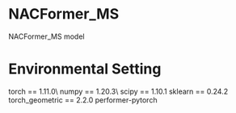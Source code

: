 # NACFormer_MS
NACFormer_MS model

# Environmental Setting
torch == 1.11.0\\
numpy == 1.20.3\\
scipy == 1.10.1
sklearn == 0.24.2
torch_geometric == 2.2.0
performer-pytorch
